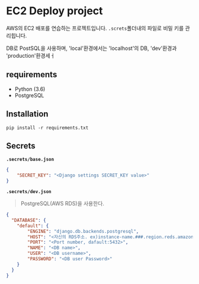 # EC2 Deploy project


AWS의 EC2 배포를 연습하는 프로젝트입니다.
`.screts`폴더내의 파일로 비밀 키를 관리힙니다.

DB로 PostSQL을 사용하며, 'local'환경에서는 'localhost'의 DB, 'dev'환경과 'production'환경세ㅓ

## requirements

- Python (3.6)
- PostgreSQL


## Installation

```
pip install -r requirements.txt
```


## Secrets

**`.secrets/base.json`**

```json
{
    "SECRET_KEY": "<Django settings SECRET_KEY value>"
}
```

**`.secrets/dev.json`**

> PostgreSQL(AWS RDS)을 사용한다.

```json
{
  "DATABASE": {
    "default": {
        "ENGINE": "django.db.backends.postgresql",
        "HOST": "<자신의 RDS주소. ex)instance-name.###.region.reds.amazonaws.com>",
        "PORT": "<Port number, dafault:5432>",
        "NAME": "<DB name>",
        "USER": "<DB username>",
        "PASSWORD": "<DB user Password>"
    }
  }
}
```
